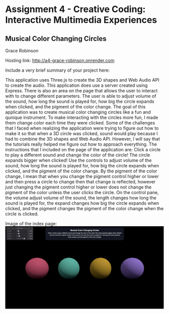 Assignment 4 - Creative Coding: Interactive Multimedia Experiences
===

## Musical Color Changing Circles
Grace Robinson

Hosting link: http://a4-grace-robinson.onrender.com

Include a very brief summary of your project here:

This application uses Three.js to create the 3D shapes and Web Audio API to create the audio. This application does use a server created using Express. There is also an area on the page that allows the user to interact with to change different parameters. The user is able to adjust volume of the sound, how long the sound is played for, how big the circle expands when clicked, and the pigment of the color change. The goal of this application was to create musical color changing circles like a fun and qunique instrument. To make interacting with the circles more fun, I made them change color each time they were clicked. Some of the challenges that I faced when realizing the application were trying to figure out how to make it so that when a 3D circle was clicked, sound would play because I had to combine the 3D shapes and Web Audio API. However, I will say that the tutorials really helped me figure out how to approach everything. The instructions that I included on the page of the application are: Click a circle to play a different sound and change the color of the circle! The circle expands bigger when clicked! Use the controls to adjust volume of the sound, how long the sound is played for, how big the circle expands when clicked, and the pigment of the color change. By the pigment of the color change, I mean that when you change the pigment control higher or lower and then press a circle to change then that change is reflected, however just changing the pigment control higher or lower does not change the pigment of the color unless the user clicks the circle. On the control pane, the volume adjust volume of the sound, the length changes how long the sound is played for, the expand changes how big the circle expands when clicked, and the pigment changes the pigment of the color change when the circle is clicked.

Image of the index page:
<img src="images/main.png"/>
